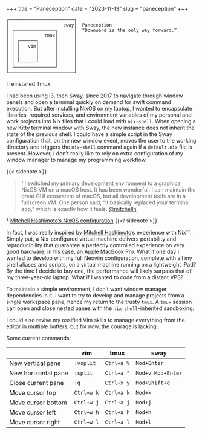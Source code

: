 +++ 
title = "Paneception" 
date = "2023-11-13"
slug = "paneception"
+++

```ascii
┌────────────────────────┐
│                    sway│  Paneception
│ ┌───────────────┐      │  “Downward is the only way forward.”
│ │           tmux│      │
│ │ ┌──────┐      │      │
│ │ │   vim│      │      │
│ │ │      │      │      │
│ │ │      │      │      │
│ │ └──────┘      │      │
│ └───────────────┘      │
└────────────────────────┘

```

I reinstalled Tmux.

I had been using i3, then Sway, since 2017 to navigate through window panels
and open a terminal quickly on demand for swift command execution. But after
installing NixOS on my laptop, I wanted to encapsulate libraries, required
services, and environment variables of my personal and work projects into Nix
files that I could load with `nix-shell`. When opening a new Kitty terminal
window with Sway, the new instance does not inherit the state of the previous
shell. I could have a simple script in the Sway configuration that, on the new
window event, moves the user to the working directory and triggers the
`nix-shell` command again if a `default.nix` file is present. However, I don’t
really like to rely on extra configuration of my window manager to manage my
programming workflow.

{{< sidenote >}}
> ¹ I switched my primary development environment to a graphical NixOS VM on a
> macOS host. It has been wonderful. I can maintain the great GUI ecosystem of
> macOS, but all development tools are in a fullscreen VM. One person said, “It
> basically replaced your terminal app,” which is exactly how it feels.
> [@mitchellh](https://twitter.com/mitchellh/status/1346136404682625024)

² [Mitchell Hashimoto’s NixOS configuration](https://github.com/mitchellh/nixos-config)
{{</ sidenote >}}

In fact, I was really inspired by [Mitchell
Hashimoto](https://mitchellh.com/)’s experience with Nix¹². Simply put, a
Nix-configured virtual machine delivers portability and reproducibility that
guarantee a perfectly controlled experience on very good hardware; in his case,
an Apple MacBook Pro. What if one day I wanted to develop with my full Neovim
configuration, complete with all my shell aliases and scripts, on a virtual
machine running on a lightweight iPad? By the time I decide to buy one, the
performance will likely surpass that of my three-year-old laptop. What if I
wanted to code from a distant VPS?

To maintain a simple environment, I don’t want window manager dependencies in
it. I want to try to develop and manage projects from a single workspace pane,
hence my return to the trusty `tmux`. A `tmux` session can open and close
nested panes with the `nix-shell`-inherited sandboxing.

I could also revive my ossified Vim skills to manage everything from the editor
in multiple buffers, but for now, the courage is lacking.

Some current commands:

|                     | vim         | tmux       | sway              |
|---------------------|-------------|------------|-------------------| 
| New vertical pane   | `:vsplit`   | `Ctrl+a %` | `Mod+Enter`       | 
| New horizontal pane | `:split`    | `Ctrl+a "` | `Mod+v Mod+Enter` |
| Close current pane  | `:q`        | `Ctrl+x y` | `Mod+Shift+q`     |
| Move cursor top     | `Ctrl+w k`  | `Ctrl+a k` | `Mod+k`           |
| Move cursor bottom  | `Ctrl+w j`  | `Ctrl+a j` | `Mod+j`           |
| Move cursor left    | `Ctrl+w h`  | `Ctrl+a h` | `Mod+h`           |
| Move cursor right   | `Ctrl+w l`  | `Ctrl+a l` | `Mod+l`           |
